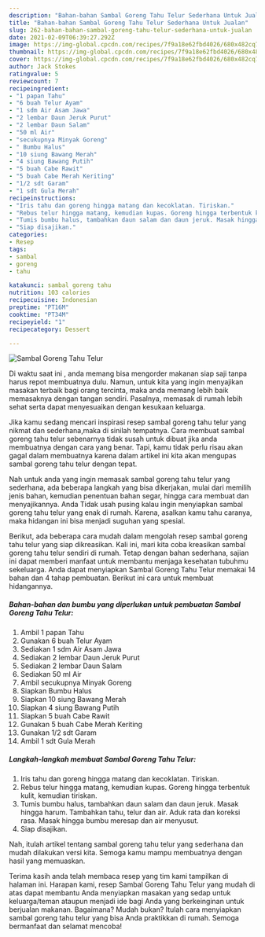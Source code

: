 ```yaml
---
description: "Bahan-bahan Sambal Goreng Tahu Telur Sederhana Untuk Jualan"
title: "Bahan-bahan Sambal Goreng Tahu Telur Sederhana Untuk Jualan"
slug: 262-bahan-bahan-sambal-goreng-tahu-telur-sederhana-untuk-jualan
date: 2021-02-09T06:39:27.292Z
image: https://img-global.cpcdn.com/recipes/7f9a18e62fbd4026/680x482cq70/sambal-goreng-tahu-telur-foto-resep-utama.jpg
thumbnail: https://img-global.cpcdn.com/recipes/7f9a18e62fbd4026/680x482cq70/sambal-goreng-tahu-telur-foto-resep-utama.jpg
cover: https://img-global.cpcdn.com/recipes/7f9a18e62fbd4026/680x482cq70/sambal-goreng-tahu-telur-foto-resep-utama.jpg
author: Jack Stokes
ratingvalue: 5
reviewcount: 7
recipeingredient:
- "1 papan Tahu"
- "6 buah Telur Ayam"
- "1 sdm Air Asam Jawa"
- "2 lembar Daun Jeruk Purut"
- "2 lembar Daun Salam"
- "50 ml Air"
- "secukupnya Minyak Goreng"
- " Bumbu Halus"
- "10 siung Bawang Merah"
- "4 siung Bawang Putih"
- "5 buah Cabe Rawit"
- "5 buah Cabe Merah Keriting"
- "1/2 sdt Garam"
- "1 sdt Gula Merah"
recipeinstructions:
- "Iris tahu dan goreng hingga matang dan kecoklatan. Tiriskan."
- "Rebus telur hingga matang, kemudian kupas. Goreng hingga terbentuk kulit, kemudian tiriskan."
- "Tumis bumbu halus, tambahkan daun salam dan daun jeruk. Masak hingga harum. Tambahkan tahu, telur dan air. Aduk rata dan koreksi rasa. Masak hingga bumbu meresap dan air menyusut."
- "Siap disajikan."
categories:
- Resep
tags:
- sambal
- goreng
- tahu

katakunci: sambal goreng tahu 
nutrition: 103 calories
recipecuisine: Indonesian
preptime: "PT16M"
cooktime: "PT34M"
recipeyield: "1"
recipecategory: Dessert

---
```



![Sambal Goreng Tahu Telur](https://img-global.cpcdn.com/recipes/7f9a18e62fbd4026/680x482cq70/sambal-goreng-tahu-telur-foto-resep-utama.jpg)

Di waktu  saat ini , anda memang bisa mengorder makanan siap saji tanpa harus repot membuatnya dulu. Namun, untuk kita yang ingin menyajikan masakan terbaik bagi orang tercinta, maka anda memang lebih baik memasaknya dengan tangan sendiri. Pasalnya, memasak di rumah lebih sehat serta dapat menyesuaikan dengan kesukaan keluarga.

Jika kamu sedang mencari inspirasi resep sambal goreng tahu telur yang nikmat dan sederhana,maka di sinilah tempatnya. Cara membuat sambal goreng tahu telur  sebenarnya tidak susah untuk dibuat jika anda membuatnya dengan cara yang benar. Tapi, kamu tidak perlu risau akan gagal dalam membuatnya 
karena dalam artikel ini kita akan mengupas sambal goreng tahu telur dengan tepat.  



Nah untuk anda yang ingin memasak sambal goreng tahu telur yang sederhana, ada beberapa langkah yang bisa dikerjakan, mulai dari memilih jenis bahan, kemudian penentuan bahan segar, hingga cara membuat dan menyajikannya. Anda Tidak usah pusing kalau ingin menyiapkan sambal goreng tahu telur yang enak di rumah. Karena, asalkan kamu  tahu caranya, maka hidangan ini bisa menjadi suguhan yang spesial.

Berikut, ada beberapa cara mudah dalam mengolah resep sambal goreng tahu telur yang siap dikreasikan. Kali ini, mari kita coba kreasikan sambal goreng tahu telur sendiri di rumah. Tetap dengan bahan sederhana, sajian ini dapat memberi manfaat untuk membantu menjaga kesehatan tubuhmu sekeluarga. Anda dapat menyiapkan Sambal Goreng Tahu Telur memakai 14 bahan dan 4 tahap pembuatan. Berikut ini cara untuk membuat hidangannya.

<!--inarticleads1-->

##### Bahan-bahan dan bumbu yang diperlukan untuk pembuatan Sambal Goreng Tahu Telur:

1. Ambil 1 papan Tahu
1. Gunakan 6 buah Telur Ayam
1. Sediakan 1 sdm Air Asam Jawa
1. Sediakan 2 lembar Daun Jeruk Purut
1. Sediakan 2 lembar Daun Salam
1. Sediakan 50 ml Air
1. Ambil secukupnya Minyak Goreng
1. Siapkan  Bumbu Halus
1. Siapkan 10 siung Bawang Merah
1. Siapkan 4 siung Bawang Putih
1. Siapkan 5 buah Cabe Rawit
1. Gunakan 5 buah Cabe Merah Keriting
1. Gunakan 1/2 sdt Garam
1. Ambil 1 sdt Gula Merah




<!--inarticleads2-->

##### Langkah-langkah membuat Sambal Goreng Tahu Telur:

1. Iris tahu dan goreng hingga matang dan kecoklatan. Tiriskan.
1. Rebus telur hingga matang, kemudian kupas. Goreng hingga terbentuk kulit, kemudian tiriskan.
1. Tumis bumbu halus, tambahkan daun salam dan daun jeruk. Masak hingga harum. Tambahkan tahu, telur dan air. Aduk rata dan koreksi rasa. Masak hingga bumbu meresap dan air menyusut.
1. Siap disajikan.




Nah, itulah artikel tentang  sambal goreng tahu telur  yang sederhana dan mudah dilakukan versi kita. Semoga kamu mampu membuatnya dengan hasil yang memuaskan. 

Terima kasih anda telah membaca resep yang tim kami tampilkan di halaman ini. Harapan kami, resep  Sambal Goreng Tahu Telur yang mudah di atas dapat membantu Anda menyiapkan masakan yang sedap untuk keluarga/teman ataupun menjadi ide bagi Anda yang berkeinginan untuk berjualan makanan. Bagaimana? Mudah bukan? Itulah cara menyiapkan sambal goreng tahu telur yang bisa Anda praktikkan di rumah. Semoga bermanfaat dan selamat mencoba!

